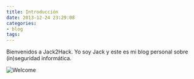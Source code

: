 ```yaml
---
title: Introducción
date: 2013-12-24 23:29:08
categories:
- blog
tags:
---
```


Bienvenidos a Jack2Hack. Yo soy Jack y este es mi blog personal sobre (in)seguridad informática.

![Welcome](https://acegif.com/wp-content/uploads/2021/4fh5wi/bienvnds-14.gif)
